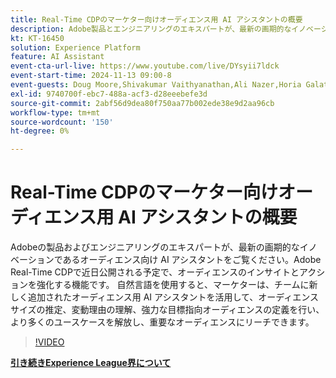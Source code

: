 ```yaml
---
title: Real-Time CDPのマーケター向けオーディエンス用 AI アシスタントの概要
description: Adobe製品とエンジニアリングのエキスパートが、最新の画期的なイノベーションであるオーディエンス用 AI アシスタントを見ることができます。Adobe Real-Time CDPに近日公開されるので、オーディエンスのインサイトとアクションを強化できます。
kt: KT-16450
solution: Experience Platform
feature: AI Assistant
event-cta-url-live: https://www.youtube.com/live/DYsyii7ldck
event-start-time: 2024-11-13 09:00-8
event-guests: Doug Moore,Shivakumar Vaithyanathan,Ali Nazer,Horia Galatanu
exl-id: 9740700f-ebc7-488a-acf3-d28eeebefe3d
source-git-commit: 2abf56d9dea80f750aa77b002ede38e9d2aa96cb
workflow-type: tm+mt
source-wordcount: '150'
ht-degree: 0%

---
```


# Real-Time CDPのマーケター向けオーディエンス用 AI アシスタントの概要

Adobeの製品およびエンジニアリングのエキスパートが、最新の画期的なイノベーションであるオーディエンス向け AI アシスタントをご覧ください。Adobe Real-Time CDPで近日公開される予定で、オーディエンスのインサイトとアクションを強化する機能です。 自然言語を使用すると、マーケターは、チームに新しく追加されたオーディエンス用 AI アシスタントを活用して、オーディエンスサイズの推定、変動理由の理解、強力な目標指向オーディエンスの定義を行い、より多くのユースケースを解放し、重要なオーディエンスにリーチできます。

>[!VIDEO](https://video.tv.adobe.com/v/3438012/?quality=12&learn=on)

[**引き続きExperience League界について**](https://experienceleaguecommunities.adobe.com/t5/real-time-customer-data-platform/adobe-experience-league-live-introducing-ai-assistant-for/td-p/716720?profile.language=ja)
